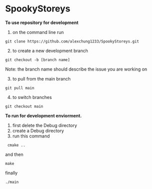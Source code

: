 # SpookyStoreys

**To use repository for development**
1. on the command line run
```
git clone https://github.com/alexchung1233/SpookyStoreys.git
```
2. to create a new development branch
```
git checkout -b [branch name]
```
Note: the branch name should describe the issue you are working on

3. to pull from the main branch
```
git pull main
```
4. to switch branches
```
git checkout main
```

**To run for development enviorment.**

1. first delete the Debug directory
2. create a Debug directory
3. run this command
```
 cmake ..
```
and then
```
make
```
finally
```
./main
```
